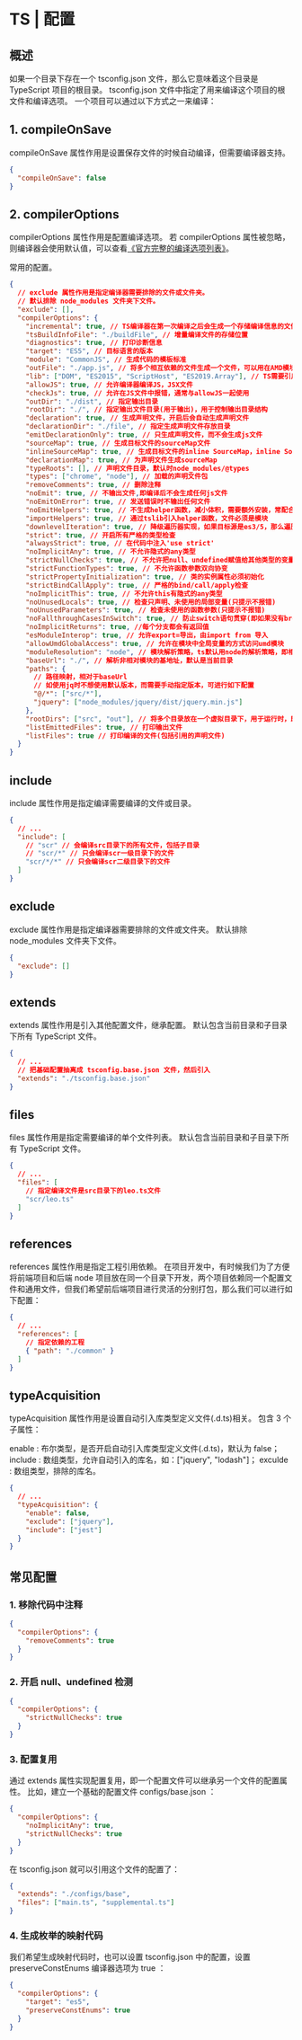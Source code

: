 # TS | 配置

## 概述

如果一个目录下存在一个 tsconfig.json 文件，那么它意味着这个目录是 TypeScript 项目的根目录。 tsconfig.json 文件中指定了用来编译这个项目的根文件和编译选项。 一个项目可以通过以下方式之一来编译：

## 1. compileOnSave

compileOnSave 属性作用是设置保存文件的时候自动编译，但需要编译器支持。

```json
{
  "compileOnSave": false
}
```

## 2. compilerOptions

compilerOptions 属性作用是配置编译选项。
若 compilerOptions 属性被忽略，则编译器会使用默认值，可以查看[《官方完整的编译选项列表》](https://www.typescriptlang.org/docs/handbook/compiler-options.html)。

常用的配置。

```json
{
  // exclude 属性作用是指定编译器需要排除的文件或文件夹。
  // 默认排除 node_modules 文件夹下文件。
  "exclude": [],
  "compilerOptions": {
    "incremental": true, // TS编译器在第一次编译之后会生成一个存储编译信息的文件，第二次编译会在第一次的基础上进行增量编译，可以提高编译的速度
    "tsBuildInfoFile": "./buildFile", // 增量编译文件的存储位置
    "diagnostics": true, // 打印诊断信息
    "target": "ES5", // 目标语言的版本
    "module": "CommonJS", // 生成代码的模板标准
    "outFile": "./app.js", // 将多个相互依赖的文件生成一个文件，可以用在AMD模块中，即开启时应设置"module": "AMD",
    "lib": ["DOM", "ES2015", "ScriptHost", "ES2019.Array"], // TS需要引用的库，即声明文件，es5 默认引用dom、es5、scripthost,如需要使用es的高级版本特性，通常都需要配置，如es8的数组新特性需要引入"ES2019.Array",
    "allowJS": true, // 允许编译器编译JS，JSX文件
    "checkJs": true, // 允许在JS文件中报错，通常与allowJS一起使用
    "outDir": "./dist", // 指定输出目录
    "rootDir": "./", // 指定输出文件目录(用于输出)，用于控制输出目录结构
    "declaration": true, // 生成声明文件，开启后会自动生成声明文件
    "declarationDir": "./file", // 指定生成声明文件存放目录
    "emitDeclarationOnly": true, // 只生成声明文件，而不会生成js文件
    "sourceMap": true, // 生成目标文件的sourceMap文件
    "inlineSourceMap": true, // 生成目标文件的inline SourceMap，inline SourceMap会包含在生成的js文件中
    "declarationMap": true, // 为声明文件生成sourceMap
    "typeRoots": [], // 声明文件目录，默认时node_modules/@types
    "types": ["chrome", "node"], // 加载的声明文件包
    "removeComments": true, // 删除注释
    "noEmit": true, // 不输出文件,即编译后不会生成任何js文件
    "noEmitOnError": true, // 发送错误时不输出任何文件
    "noEmitHelpers": true, // 不生成helper函数，减小体积，需要额外安装，常配合importHelpers一起使用
    "importHelpers": true, // 通过tslib引入helper函数，文件必须是模块
    "downlevelIteration": true, // 降级遍历器实现，如果目标源是es3/5，那么遍历器会有降级的实现
    "strict": true, // 开启所有严格的类型检查
    "alwaysStrict": true, // 在代码中注入'use strict'
    "noImplicitAny": true, // 不允许隐式的any类型
    "strictNullChecks": true, // 不允许把null、undefined赋值给其他类型的变量
    "strictFunctionTypes": true, // 不允许函数参数双向协变
    "strictPropertyInitialization": true, // 类的实例属性必须初始化
    "strictBindCallApply": true, // 严格的bind/call/apply检查
    "noImplicitThis": true, // 不允许this有隐式的any类型
    "noUnusedLocals": true, // 检查只声明、未使用的局部变量(只提示不报错)
    "noUnusedParameters": true, // 检查未使用的函数参数(只提示不报错)
    "noFallthroughCasesInSwitch": true, // 防止switch语句贯穿(即如果没有break语句后面不会执行)
    "noImplicitReturns": true, //每个分支都会有返回值
    "esModuleInterop": true, // 允许export=导出，由import from 导入
    "allowUmdGlobalAccess": true, // 允许在模块中全局变量的方式访问umd模块
    "moduleResolution": "node", // 模块解析策略，ts默认用node的解析策略，即相对的方式导入
    "baseUrl": "./", // 解析非相对模块的基地址，默认是当前目录
    "paths": {
      // 路径映射，相对于baseUrl
      // 如使用jq时不想使用默认版本，而需要手动指定版本，可进行如下配置
      "@/*": ["src/*"],
      "jquery": ["node_modules/jquery/dist/jquery.min.js"]
    },
    "rootDirs": ["src", "out"], // 将多个目录放在一个虚拟目录下，用于运行时，即编译后引入文件的位置可能发生变化，这也设置可以虚拟src和out在同一个目录下，不用再去改变路径也不会报错
    "listEmittedFiles": true, // 打印输出文件
    "listFiles": true // 打印编译的文件(包括引用的声明文件)
  }
}
```

## include

include 属性作用是指定编译需要编译的文件或目录。

```json
{
  // ...
  "include": [
    // "scr" // 会编译src目录下的所有文件，包括子目录
    // "scr/*" // 只会编译scr一级目录下的文件
    "scr/*/*" // 只会编译scr二级目录下的文件
  ]
}
```

## exclude

exclude 属性作用是指定编译器需要排除的文件或文件夹。
默认排除 node_modules 文件夹下文件。

```json
{
  "exclude": []
}
```

## extends

extends 属性作用是引入其他配置文件，继承配置。
默认包含当前目录和子目录下所有 TypeScript 文件。

```json
{
  // ...
  // 把基础配置抽离成 tsconfig.base.json 文件，然后引入
  "extends": "./tsconfig.base.json"
}
```

## files

files 属性作用是指定需要编译的单个文件列表。
默认包含当前目录和子目录下所有 TypeScript 文件。

```json
{
  // ...
  "files": [
    // 指定编译文件是src目录下的leo.ts文件
    "scr/leo.ts"
  ]
}
```

## references

references 属性作用是指定工程引用依赖。
在项目开发中，有时候我们为了方便将前端项目和后端 node 项目放在同一个目录下开发，两个项目依赖同一个配置文件和通用文件，但我们希望前后端项目进行灵活的分别打包，那么我们可以进行如下配置：

```json
{
  // ...
  "references": [
    // 指定依赖的工程
    { "path": "./common" }
  ]
}
```

## typeAcquisition

typeAcquisition 属性作用是设置自动引入库类型定义文件(.d.ts)相关。
包含 3 个子属性：

enable : 布尔类型，是否开启自动引入库类型定义文件(.d.ts)，默认为 false；
include : 数组类型，允许自动引入的库名，如：["jquery", "lodash"]；
exculde : 数组类型，排除的库名。

```json
{
  // ...
  "typeAcquisition": {
    "enable": false,
    "exclude": ["jquery"],
    "include": ["jest"]
  }
}
```

## 常见配置

### 1. 移除代码中注释

```json
{
  "compilerOptions": {
    "removeComments": true
  }
}
```

### 2. 开启 null、undefined 检测

```json
{
  "compilerOptions": {
    "strictNullChecks": true
  }
}
```

### 3. 配置复用

通过 extends 属性实现配置复用，即一个配置文件可以继承另一个文件的配置属性。
比如，建立一个基础的配置文件 configs/base.json ：

```json
{
  "compilerOptions": {
    "noImplicitAny": true,
    "strictNullChecks": true
  }
}
```

在 tsconfig.json 就可以引用这个文件的配置了：

```json
{
  "extends": "./configs/base",
  "files": ["main.ts", "supplemental.ts"]
}
```

### 4. 生成枚举的映射代码

我们希望生成映射代码时，也可以设置 tsconfig.json 中的配置，设置 preserveConstEnums 编译器选项为 true ：

```json
{
  "compilerOptions": {
    "target": "es5",
    "preserveConstEnums": true
  }
}
```
